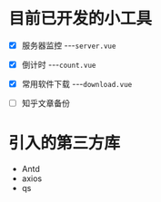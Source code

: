 # 目前已开发的小工具

- [x] 服务器监控 ---`server.vue`

- [x] 倒计时 ---`count.vue`

- [x] 常用软件下载 ---`download.vue`

- [ ] 知乎文章备份

# 引入的第三方库

- Antd
- axios
- qs
